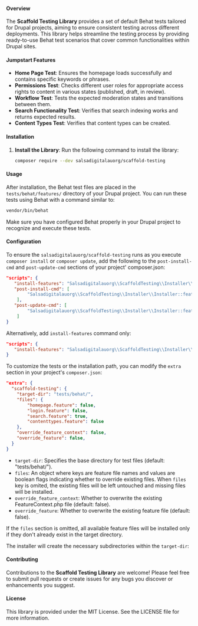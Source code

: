 #### Overview

The **Scaffold Testing Library** provides a set of default Behat tests tailored for Drupal projects, aiming to ensure consistent testing across different deployments. This library helps streamline the testing process by providing ready-to-use Behat test scenarios that cover common functionalities within Drupal sites.

#### Jumpstart Features

- **Home Page Test**: Ensures the homepage loads successfully and contains specific keywords or phrases.
- **Permissions Test**: Checks different user roles for appropriate access rights to content in various states (published, draft, in review).
- **Workflow Test**: Tests the expected moderation states and transitions between them.
- **Search Functionality Test**: Verifies that search indexing works and returns expected results.
- **Content Types Test**: Verifies that content types can be created.

#### Installation

1. **Install the Library**: Run the following command to install the library:

    ```bash
    composer require --dev salsadigitalauorg/scaffold-testing
    ```

#### Usage

After installation, the Behat test files are placed in the `tests/behat/features/` directory of your Drupal project. You can run these tests using Behat with a command similar to:

```bash
vendor/bin/behat
```

Make sure you have configured Behat properly in your Drupal project to recognize and execute these tests.

#### Configuration

To ensure the `salsadigitalauorg/scaffold-testing` runs as you execute `composer install` or `composer update`, 
add the following to the `post-install-cmd` and `post-update-cmd` sections of your project' composer.json:

```json
"scripts": {
   "install-features": "Salsadigitalauorg\\ScaffoldTesting\\Installer\\Installer::features",
   "post-install-cmd": [
        "Salsadigitalauorg\\ScaffoldTesting\\Installer\\Installer::features"
    ],
   "post-update-cmd": [
        "Salsadigitalauorg\\ScaffoldTesting\\Installer\\Installer::features"
    ]
}
```

Alternatively, add `install-features` command only:

```json
"scripts": {
   "install-features": "Salsadigitalauorg\\ScaffoldTesting\\Installer\\Installer::features",
}
```

To customize the tests or the installation path, you can modify the `extra` section in your project's `composer.json`:

```json
"extra": {
  "scaffold-testing": {
    "target-dir": "tests/behat/",
    "files": {
        "homepage.feature": false,
        "login.feature": false,
        "search.feature": true,
        "contenttypes.feature": false
    },
    "override_feature_context": false,
    "override_feature": false,
  }
}
```

- `target-dir`: Specifies the base directory for test files (default: "tests/behat/").
- `files`: An object where keys are feature file names and values are boolean flags indicating whether to override existing files. When `files` key is omited, the existing files will be left untouched and missing files will be installed.
- `override_feature_context`: Whether to overwrite the existing FeatureContext.php file (default: false).
- `override_feature`: Whether to overwrite the existing feature file (default: false).

If the `files` section is omitted, all available feature files will be installed only if they don't already exist in the target directory.

The installer will create the necessary subdirectories within the `target-dir`:

#### Contributing

Contributions to the **Scaffold Testing Library** are welcome! Please feel free to submit pull requests or create issues for any bugs you discover or enhancements you suggest.

#### License

This library is provided under the MIT License. See the LICENSE file for more information.
